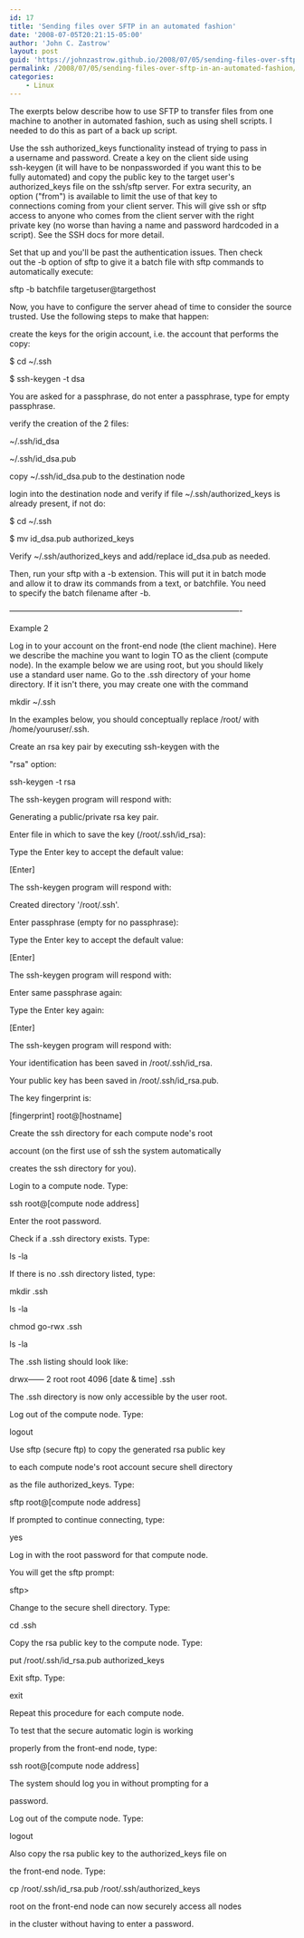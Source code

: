 ```yaml
---
id: 17
title: 'Sending files over SFTP in an automated fashion'
date: '2008-07-05T20:21:15-05:00'
author: 'John C. Zastrow'
layout: post
guid: 'https://johnzastrow.github.io/2008/07/05/sending-files-over-sftp-in-an-automated-fashion/'
permalink: /2008/07/05/sending-files-over-sftp-in-an-automated-fashion/
categories:
    - Linux
---
```


The exerpts below describe how to use SFTP to transfer files from one  
machine to another in automated fashion, such as using shell scripts. I  
needed to do this as part of a back up script.

Use the ssh authorized\_keys functionality instead of trying to pass in  
a username and password. Create a key on the client side using  
ssh-keygen (it will have to be nonpassworded if you want this to be  
fully automated) and copy the public key to the target user's  
authorized\_keys file on the ssh/sftp server. For extra security, an  
option ("from") is available to limit the use of that key to  
connections coming from your client server. This will give ssh or sftp  
access to anyone who comes from the client server with the right  
private key (no worse than having a name and password hardcoded in a  
script). See the SSH docs for more detail.

Set that up and you'll be past the authentication issues. Then check  
out the -b option of sftp to give it a batch file with sftp commands to  
automatically execute:

sftp -b batchfile targetuser@targethost

Now, you have to configure the server ahead of time to consider the source trusted. Use the following steps to make that happen:

create the keys for the origin account, i.e. the account that performs the copy:

$ cd ~/.ssh

$ ssh-keygen -t dsa

You are asked for a passphrase, do not enter a passphrase, type <ret> for empty passphrase.</ret>

verify the creation of the 2 files:

~/.ssh/id\_dsa

~/.ssh/id\_dsa.pub

copy ~/.ssh/id\_dsa.pub to the destination node

login into the destination node and verify if file ~/.ssh/authorized\_keys is already present, if not do:

$ cd ~/.ssh

$ mv id\_dsa.pub authorized\_keys

Verify ~/.ssh/authorized\_keys and add/replace id\_dsa.pub as needed.

Then, run your sftp with a -b extension. This will put it in batch mode  
and allow it to draw its commands from a text, or batchfile. You need  
to specify the batch filename after -b.

—————————————————————————————-

Example 2

Log in to your account on the front-end node (the client machine). Here  
we describe the machine you want to login TO as the client (compute  
node). In the example below we are using root, but you should likely  
use a standard user name. Go to the .ssh directory of your home  
directory. If it isn't there, you may create one with the command

mkdir ~/.ssh

In the examples below, you should conceptually replace /root/ with /home/youruser/.ssh.

Create an rsa key pair by executing ssh-keygen with the

"rsa" option:

ssh-keygen -t rsa

The ssh-keygen program will respond with:

Generating a public/private rsa key pair.

Enter file in which to save the key (/root/.ssh/id\_rsa):

Type the Enter key to accept the default value:

\[Enter\]

The ssh-keygen program will respond with:

Created directory '/root/.ssh'.

Enter passphrase (empty for no passphrase):

Type the Enter key to accept the default value:

\[Enter\]

The ssh-keygen program will respond with:

Enter same passphrase again:

Type the Enter key again:

\[Enter\]

The ssh-keygen program will respond with:

Your identification has been saved in /root/.ssh/id\_rsa.

Your public key has been saved in /root/.ssh/id\_rsa.pub.

The key fingerprint is:

\[fingerprint\] root@\[hostname\]

Create the ssh directory for each compute node's root

account (on the first use of ssh the system automatically

creates the ssh directory for you).

Login to a compute node. Type:

ssh root@\[compute node address\]

Enter the root password.

Check if a .ssh directory exists. Type:

ls -la

If there is no .ssh directory listed, type:

mkdir .ssh

ls -la

chmod go-rwx .ssh

ls -la

The .ssh listing should look like:

drwx—— 2 root root 4096 \[date &amp; time\] .ssh

The .ssh directory is now only accessible by the user root.

Log out of the compute node. Type:

logout

Use sftp (secure ftp) to copy the generated rsa public key

to each compute node's root account secure shell directory

as the file authorized\_keys. Type:

sftp root@\[compute node address\]

If prompted to continue connecting, type:

yes

Log in with the root password for that compute node.

You will get the sftp prompt:

sftp&gt;

Change to the secure shell directory. Type:

cd .ssh

Copy the rsa public key to the compute node. Type:

put /root/.ssh/id\_rsa.pub authorized\_keys

Exit sftp. Type:

exit

Repeat this procedure for each compute node.

To test that the secure automatic login is working

properly from the front-end node, type:

ssh root@\[compute node address\]

The system should log you in without prompting for a

password.

Log out of the compute node. Type:

logout

Also copy the rsa public key to the authorized\_keys file on

the front-end node. Type:

cp /root/.ssh/id\_rsa.pub /root/.ssh/authorized\_keys

root on the front-end node can now securely access all nodes

in the cluster without having to enter a password.